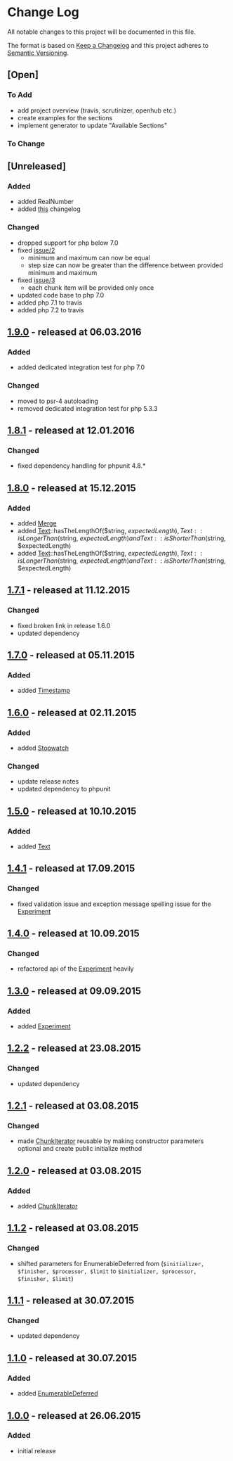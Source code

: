 # Change Log

All notable changes to this project will be documented in this file.

The format is based on [Keep a Changelog](http://keepachangelog.com/)
and this project adheres to [Semantic Versioning](http://semver.org/).

## [Open]

### To Add

* add project overview (travis, scrutinizer, openhub etc.)
* create examples for the sections
* implement generator to update "Available Sections"

### To Change

## [Unreleased]

### Added

* added RealNumber
* added [this](CHANGELOG.md) changelog

### Changed

* dropped support for php below 7.0
* fixed [issue/2](https://github.com/bazzline/php_component_toolbox/issues/2)
    * minimum and maximum can now be equal
    * step size can now be greater than the difference between provided minimum and maximum
* fixed [issue/3](https://github.com/bazzline/php_component_toolbox/issues/3)
    * each chunk item will be provided only once
* updated code base to php 7.0
* added php 7.1 to travis
* added php 7.2 to travis

## [1.9.0](https://github.com/bazzline/php_component_toolbox/tree/1.9.0) - released at 06.03.2016

### Added

* added dedicated integration test for php 7.0

### Changed

* moved to psr-4 autoloading
* removed dedicated integration test for php 5.3.3

## [1.8.1](https://github.com/bazzline/php_component_toolbox/tree/1.8.0) - released at 12.01.2016

### Changed

* fixed dependency handling for phpunit 4.8.\*

## [1.8.0](https://github.com/bazzline/php_component_toolbox/tree/1.8.0) - released at 15.12.2015

### Added

* added [Merge](https://github.com/bazzline/php_component_toolbox/blob/master/source/HashMap/Merge.php)
* added [Text](https://github.com/bazzline/php_component_toolbox/blob/master/source/Scalar/Text.php)::hasTheLengthOf($string, $expectedLength), Text::isLongerThan($string, $expectedLength) and Text::isShorterThan($string, $expectedLength)
* added [Text](https://github.com/bazzline/php_component_toolbox/blob/master/source/Scalar/Text.php)::hasTheLengthOf($string, $expectedLength), Text::isLongerThan($string, $expectedLength) and Text::isShorterThan($string, $expectedLength)

## [1.7.1](https://github.com/bazzline/php_component_toolbox/tree/1.7.1) - released at 11.12.2015

### Changed

* fixed broken link in release 1.6.0
* updated dependency

## [1.7.0](https://github.com/bazzline/php_component_toolbox/tree/1.7.0) - released at 05.11.2015

### Added

* added [Timestamp](https://github.com/bazzline/php_component_toolbox/blob/1.7.0/source/Net/Bazzline/Component/Toolbox/Time/Timestamp.php)

## [1.6.0](https://github.com/bazzline/php_component_toolbox/tree/1.6.0) - released at 02.11.2015

### Added

* added [Stopwatch](https://github.com/bazzline/php_component_toolbox/blob/1.6.0/source/Net/Bazzline/Component/Toolbox/Time/Stopwatch.php)

### Changed

* update release notes
* updated dependency to phpunit

## [1.5.0](https://github.com/bazzline/php_component_toolbox/tree/1.5.0) - released at 10.10.2015

### Added

* added [Text](https://github.com/bazzline/php_component_toolbox/blob/1.5.0/source/Net/Bazzline/Component/Toolbox/Scalar/Text.php)

## [1.4.1](https://github.com/bazzline/php_component_toolbox/tree/1.4.1) - released at 17.09.2015

### Changed

* fixed validation issue and exception message spelling issue for the [Experiment](https://github.com/bazzline/php_component_toolbox/blob/1.4.1/source/Net/Bazzline/Component/Toolbox/Process/Experiment.php)

## [1.4.0](https://github.com/bazzline/php_component_toolbox/tree/1.4.0) - released at 10.09.2015

### Changed

* refactored api of the [Experiment](https://github.com/bazzline/php_component_toolbox/blob/1.4.0/source/Net/Bazzline/Component/Toolbox/Process/Experiment.php) heavily

## [1.3.0](https://github.com/bazzline/php_component_toolbox/tree/1.3.0) - released at 09.09.2015

### Added

* added [Experiment](https://github.com/bazzline/php_component_toolbox/blob/1.3.0/source/Net/Bazzline/Component/Toolbox/Process/Experiment.php)

## [1.2.2](https://github.com/bazzline/php_component_toolbox/tree/1.2.2) - released at 23.08.2015

### Changed

* updated dependency

## [1.2.1](https://github.com/bazzline/php_component_toolbox/tree/1.2.1) - released at 03.08.2015

### Changed

* made [ChunkIterator](https://github.com/bazzline/php_component_toolbox/blob/1.2.1/source/Net/Bazzline/Component/Toolbox/Collection/Chunk/ChunkIterator.php) reusable by making constructor parameters optional and create public initialize method

## [1.2.0](https://github.com/bazzline/php_component_toolbox/tree/1.2.0) - released at 03.08.2015

### Added

* added [ChunkIterator](https://github.com/bazzline/php_component_toolbox/blob/1.2.0/source/Net/Bazzline/Component/Toolbox/Collection/Chunk/ChunkIterator.php)

## [1.1.2](https://github.com/bazzline/php_component_toolbox/tree/1.1.2) - released at 03.08.2015

### Changed

* shifted parameters for EnumerableDeferred from (`$initializer, $finisher, $processor, $limit` to `$initializer, $processor, $finisher, $limit`)

## [1.1.1](https://github.com/bazzline/php_component_toolbox/tree/1.1.1) - released at 30.07.2015

### Changed

* updated dependency 

## [1.1.0](https://github.com/bazzline/php_component_toolbox/tree/1.1.0) - released at 30.07.2015

### Added

* added [EnumerableDeferred](https://github.com/bazzline/php_component_toolbox/blob/1.1.0/source/Net/Bazzline/Component/Toolbox/Process/EnumerableDeferred.php)

## [1.0.0](https://github.com/bazzline/php_component_toolbox/tree/1.0.0) - released at 26.06.2015

### Added

* initial release 
